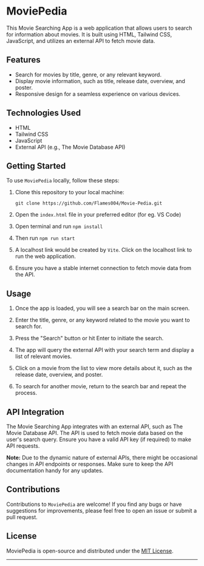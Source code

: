 # MoviePedia

This Movie Searching App is a web application that allows users to search for information about movies. It is built using HTML, Tailwind CSS, JavaScript, and utilizes an external API to fetch movie data.

## Features

- Search for movies by title, genre, or any relevant keyword.
- Display movie information, such as title, release date, overview, and poster.
- Responsive design for a seamless experience on various devices.

## Technologies Used

- HTML
- Tailwind CSS
- JavaScript
- External API (e.g., The Movie Database API)

## Getting Started

To use `MoviePedia` locally, follow these steps:

1. Clone this repository to your local machine:
   ```
   git clone https://github.com/Flames004/Movie-Pedia.git
   ```

2. Open the `index.html` file in your preferred editor (for eg. VS Code)

3. Open terminal and run `npm install`

4. Then run `npm run start`

5. A localhost link would be created by `Vite`. Click on the localhost link to run the web application.

6. Ensure you have a stable internet connection to fetch movie data from the API.

## Usage

1. Once the app is loaded, you will see a search bar on the main screen.

2. Enter the title, genre, or any keyword related to the movie you want to search for.

3. Press the "Search" button or hit Enter to initiate the search.

4. The app will query the external API with your search term and display a list of relevant movies.

5. Click on a movie from the list to view more details about it, such as the release date, overview, and poster.

6. To search for another movie, return to the search bar and repeat the process.

## API Integration

The Movie Searching App integrates with an external API, such as The Movie Database API. The API is used to fetch movie data based on the user's search query. Ensure you have a valid API key (if required) to make API requests.

**Note:** Due to the dynamic nature of external APIs, there might be occasional changes in API endpoints or responses. Make sure to keep the API documentation handy for any updates.

## Contributions

Contributions to `MoviePedia` are welcome! If you find any bugs or have suggestions for improvements, please feel free to open an issue or submit a pull request.

## License

MoviePedia is open-source and distributed under the [MIT License](LICENSE).

---